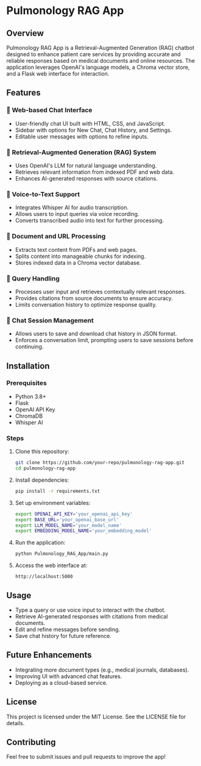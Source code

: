 # Pulmonology RAG App

## Overview
Pulmonology RAG App is a Retrieval-Augmented Generation (RAG) chatbot designed to enhance patient care services by providing accurate and reliable responses based on medical documents and online resources. The application leverages OpenAI's language models, a Chroma vector store, and a Flask web interface for interaction.

## Features

### 🔹 Web-based Chat Interface
- User-friendly chat UI built with HTML, CSS, and JavaScript.
- Sidebar with options for New Chat, Chat History, and Settings.
- Editable user messages with options to refine inputs.

### 🔹 Retrieval-Augmented Generation (RAG) System
- Uses OpenAI's LLM for natural language understanding.
- Retrieves relevant information from indexed PDF and web data.
- Enhances AI-generated responses with source citations.

### 🔹 Voice-to-Text Support
- Integrates Whisper AI for audio transcription.
- Allows users to input queries via voice recording.
- Converts transcribed audio into text for further processing.

### 🔹 Document and URL Processing
- Extracts text content from PDFs and web pages.
- Splits content into manageable chunks for indexing.
- Stores indexed data in a Chroma vector database.

### 🔹 Query Handling
- Processes user input and retrieves contextually relevant responses.
- Provides citations from source documents to ensure accuracy.
- Limits conversation history to optimize response quality.

### 🔹 Chat Session Management
- Allows users to save and download chat history in JSON format.
- Enforces a conversation limit, prompting users to save sessions before continuing.

## Installation

### Prerequisites
- Python 3.8+
- Flask
- OpenAI API Key
- ChromaDB
- Whisper AI

### Steps
1. Clone this repository:
   ```sh
   git clone https://github.com/your-repo/pulmonology-rag-app.git
   cd pulmonology-rag-app
   ```
2. Install dependencies:
   ```sh
   pip install -r requirements.txt
   ```
3. Set up environment variables:
   ```sh
   export OPENAI_API_KEY='your_openai_api_key'
   export BASE_URL='your_openai_base_url'
   export LLM_MODEL_NAME='your_model_name'
   export EMBEDDING_MODEL_NAME='your_embedding_model'
   ```
4. Run the application:
   ```sh
   python Pulmonology_RAG_App/main.py
   ```
5. Access the web interface at:
   ```
   http://localhost:5000
   ```

## Usage
- Type a query or use voice input to interact with the chatbot.
- Retrieve AI-generated responses with citations from medical documents.
- Edit and refine messages before sending.
- Save chat history for future reference.

## Future Enhancements
- Integrating more document types (e.g., medical journals, databases).
- Improving UI with advanced chat features.
- Deploying as a cloud-based service.

## License
This project is licensed under the MIT License. See the LICENSE file for details.

## Contributing
Feel free to submit issues and pull requests to improve the app!
